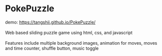 # PokePuzzle
demo: https://tangshii.github.io/PokePuzzle/
<br/><br/>
Web based sliding puzzle game using html, css, and javascript
<br/><br/>
Features include multiple background images, animation for moves, moves and time counter, shuffle button, music toggle

